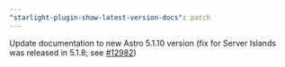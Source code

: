 ```yaml
---
"starlight-plugin-show-latest-version-docs": patch
---
```


Update documentation to new Astro 5.1.10 version (fix for Server Islands was released in 5.1.8; see [#12982](https://github.com/withastro/astro/pull/12982))
